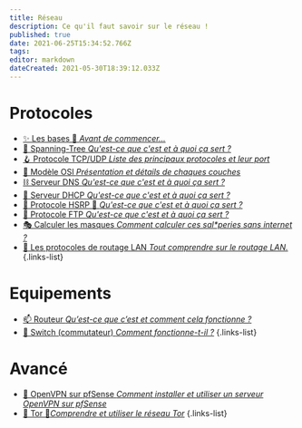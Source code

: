 ```yaml
---
title: Réseau
description: Ce qu'il faut savoir sur le réseau !
published: true
date: 2021-06-25T15:34:52.766Z
tags: 
editor: markdown
dateCreated: 2021-05-30T18:39:12.033Z
---
```


# Protocoles
- [✨ Les bases 🚧 *Avant de commencer...*](/Réseau/Protocoles/Bases)
- [🌲 Spanning-Tree *Qu'est-ce que c'est et à quoi ça sert ?*](/Réseau/Protocoles/Spanning-Tree)
- [🪝 Protocole TCP/UDP *Liste des principaux protocoles et leur port*](/Réseau/Protocoles/TCP-UDP)
- [🧪 Modèle OSI *Présentation et détails de chaques couches*](/Réseau/Protocoles/OSI)
- [⛓️ Serveur DNS *Qu'est-ce que c'est et à quoi ça sert ?*](/Réseau/Protocoles/DNS)
- [📌 Serveur DHCP *Qu'est-ce que c'est et à quoi ça sert ?*](/Réseau/Protocoles/DHCP)
- [🧭 Protocole HSRP 🚧 *Qu'est-ce que c'est et à quoi ça sert ?*](/Réseau/Protocoles/HSRP)
- [📁 Protocole FTP *Qu'est-ce que c'est et à quoi ça sert ?*](/Réseau/Protocoles/FTP)
- [🎭 Calculer les masques *Comment calculer ces sal\*peries sans internet ?*](/Réseau/Protocoles/Masques)
- [📨 Les protocoles de routage LAN *Tout comprendre sur le routage LAN.*](/Réseau/Protocoles/Protocoles_de_routage_LAN)
{.links-list}

# Equipements
- [📫 Routeur *Qu’est-ce que c’est et comment cela fonctionne ?*](/Réseau/Equipements/Routeur)
- [🦝 Switch (commutateur) *Comment fonctionne-t-il ?*](/Réseau/Equipements/Switch)
{.links-list}

# Avancé
- [💠 OpenVPN sur pfSense *Comment installer et utiliser un serveur OpenVPN sur pfSense*](/Réseau/Avancé/pfSense-OpenVPN)
- [🧅 Tor 🚧*Comprendre et utiliser le réseau Tor*](/Réseau/Avancé/Tor)
{.links-list} 